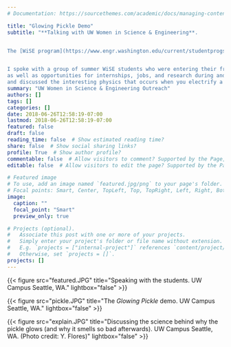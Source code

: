 ```yaml
---
# Documentation: https://sourcethemes.com/academic/docs/managing-content/

title: "Glowing Pickle Demo"
subtitle: "**Talking with UW Women in Science & Engineering**. 


The [WiSE program](https://www.engr.washington.edu/current/studentprogs/wise) recruits and supports women of all ethnic backgrounds in science and engineering (S&E) and fosters a healthy academic and social environment for men and women in engineering at all levels of study.


I spoke with a group of summer WiSE students who were entering their freshman year at the University of Washington. I spoke with them about electrical engineering curriculum 
as well as opportunities for internships, jobs, and research during and after their degree. We then explored the *Glowing Pickle* demo
and discussed the interesting physics that occurs when you electrify a pickle."
summary: "UW Women in Science & Engineering Outreach"
authors: []
tags: []
categories: []
date: 2018-06-26T12:58:19-07:00
lastmod: 2018-06-26T12:58:19-07:00
featured: false
draft: false
reading_time: false  # Show estimated reading time?
share: false  # Show social sharing links?
profile: True  # Show author profile?
commentable: false  # Allow visitors to comment? Supported by the Page, Post, and Docs content types.
editable: false  # Allow visitors to edit the page? Supported by the Page, Post, and Docs content types.

# Featured image
# To use, add an image named `featured.jpg/png` to your page's folder.
# Focal points: Smart, Center, TopLeft, Top, TopRight, Left, Right, BottomLeft, Bottom, BottomRight.
image:
  caption: ""
  focal_point: "Smart"
  preview_only: true

# Projects (optional).
#   Associate this post with one or more of your projects.
#   Simply enter your project's folder or file name without extension.
#   E.g. `projects = ["internal-project"]` references `content/project/deep-learning/index.md`.
#   Otherwise, set `projects = []`.
projects: []
---
```

{{< figure src="featured.JPG" title="Speaking with the students. UW Campus Seattle, WA." lightbox="false" >}}

{{< figure src="pickle.JPG" title="The *Glowing Pickle* demo. UW Campus Seattle, WA." lightbox="false" >}}

{{< figure src="explain.JPG" title="Discussing the science behind why the pickle glows (and why it smells so bad afterwards). UW Campus Seattle, WA. (Photo credit: Y. Flores)" lightbox="false" >}}